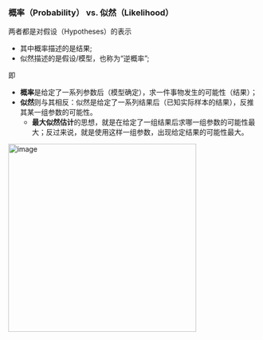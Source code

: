 
### 概率（Probability） vs. 似然（Likelihood）
两者都是对假设（Hypotheses）的表示
-  其中概率描述的是结果;
-  似然描述的是假设/模型，也称为“逆概率”;


即

-  **概率**是给定了一系列参数后（模型确定），求一件事物发生的可能性（结果）；
-  **似然**则与其相反：似然是给定了一系列结果后（已知实际样本的结果），反推其某一组参数的可能性。
    -  **最大似然估计**的思想，就是在给定了一组结果后求哪一组参数的可能性最大；反过来说，就是使用这样一组参数，出现给定结果的可能性最大。

 <img width="377" alt="image" src="https://github.com/user-attachments/assets/165fb067-bddd-4ce7-adc4-b3780431cb11">
